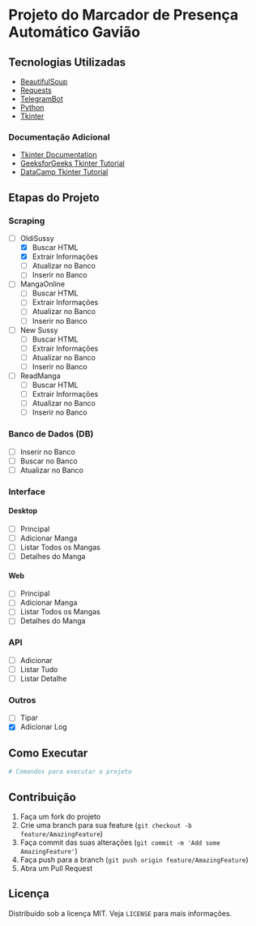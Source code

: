# Projeto do Marcador de Presença Automático Gavião

## Tecnologias Utilizadas

- [BeautifulSoup](https://www.crummy.com/software/BeautifulSoup/bs4/doc/)
- [Requests](https://docs.python-requests.org/en/master/)
- [TelegramBot](https://core.telegram.org/bots)
- [Python](https://www.python.org/)
- [Tkinter](https://docs.python.org/pt-br/3/library/tkinter.html)

### Documentação Adicional

- [Tkinter Documentation](https://docs.python.org/pt-br/3/library/tkinter.html)
- [GeeksforGeeks Tkinter Tutorial](https://www.geeksforgeeks.org/python-gui-tkinter/)
- [DataCamp Tkinter Tutorial](https://www.datacamp.com/pt/tutorial/gui-tkinter-python)

## Etapas do Projeto

### Scraping

- [ ] OldiSussy
  - [x] Buscar HTML
  - [x] Extrair Informações
  - [ ] Atualizar no Banco
  - [ ] Inserir no Banco
- [ ] MangaOnline
  - [ ] Buscar HTML
  - [ ] Extrair Informações
  - [ ] Atualizar no Banco
  - [ ] Inserir no Banco
- [ ] New Sussy
  - [ ] Buscar HTML
  - [ ] Extrair Informações
  - [ ] Atualizar no Banco
  - [ ] Inserir no Banco
- [ ] ReadManga
  - [ ] Buscar HTML
  - [ ] Extrair Informações
  - [ ] Atualizar no Banco
  - [ ] Inserir no Banco

### Banco de Dados (DB)

- [ ] Inserir no Banco
- [ ] Buscar no Banco
- [ ] Atualizar no Banco

### Interface

#### Desktop

- [ ] Principal
- [ ] Adicionar Manga
- [ ] Listar Todos os Mangas
- [ ] Detalhes do Manga

#### Web

- [ ] Principal
- [ ] Adicionar Manga
- [ ] Listar Todos os Mangas
- [ ] Detalhes do Manga

### API

- [ ] Adicionar
- [ ] Listar Tudo
- [ ] Listar Detalhe

### Outros

- [ ] Tipar
- [x] Adicionar Log

## Como Executar

```bash
# Comandos para executar o projeto
```

## Contribuição

1. Faça um fork do projeto
2. Crie uma branch para sua feature (`git checkout -b feature/AmazingFeature`)
3. Faça commit das suas alterações (`git commit -m 'Add some AmazingFeature'`)
4. Faça push para a branch (`git push origin feature/AmazingFeature`)
5. Abra um Pull Request

## Licença

Distribuído sob a licença MIT. Veja `LICENSE` para mais informações.
